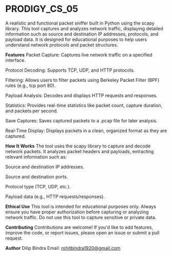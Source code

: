 # PRODIGY_CS_05
A realistic and functional packet sniffer built in Python using the scapy library. This tool captures and analyzes network traffic, displaying detailed information such as source and destination IP addresses, protocols, and payload data. It is designed for educational purposes to help users understand network protocols and packet structures.

**Features**
Packet Capture: Captures live network traffic on a specified interface.

Protocol Decoding: Supports TCP, UDP, and HTTP protocols.

Filtering: Allows users to filter packets using Berkeley Packet Filter (BPF) rules (e.g., tcp port 80).

Payload Analysis: Decodes and displays HTTP requests and responses.

Statistics: Provides real-time statistics like packet count, capture duration, and packets per second.

Save Captures: Saves captured packets to a .pcap file for later analysis.

Real-Time Display: Displays packets in a clean, organized format as they are captured.


**How It Works**
The tool uses the scapy library to capture and decode network packets. It analyzes packet headers and payloads, extracting relevant information such as:

Source and destination IP addresses.

Source and destination ports.

Protocol type (TCP, UDP, etc.).

Payload data (e.g., HTTP requests/responses).


**Ethical Use**
This tool is intended for educational purposes only. Always ensure you have proper authorization before capturing or analyzing network traffic. Do not use this tool to capture sensitive or private data.


**Contributing**
Contributions are welcome! If you'd like to add features, improve the code, or report issues, please open an issue or submit a pull request.

**Author**
Dilip Bindra
Email: rohitbindra1920@gmail.com
